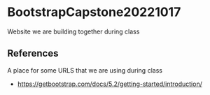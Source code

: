# BootstrapCapstone20221017
Website we are building together during class




## References
A place for some URLS that we are using during class

* https://getbootstrap.com/docs/5.2/getting-started/introduction/

